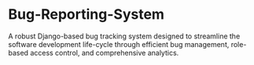 # Bug-Reporting-System
A robust Django-based bug tracking system designed to streamline the software development life-cycle through efficient bug management, role-based access control, and comprehensive analytics.
